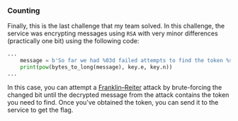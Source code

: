 ### Counting
Finally, this is the last challenge that my team solved. In this challenge, the service was encrypting messages using `RSA` with very minor differences (practically one bit) using the following code:
```py
...
    message = b'So far we had %03d failed attempts to find the token %s' % (counter, token)
    print(pow(bytes_to_long(message), key.e, key.n))
...
```
In this case, you can attempt a [Franklin–Reiter](https://en.wikipedia.org/wiki/Coppersmith%27s_attack#Franklin%E2%80%93Reiter_related-message_attack) attack by brute-forcing the changed bit until the decrypted message from the attack contains the token you need to find. Once you've obtained the token, you can send it to the service to get the flag.
